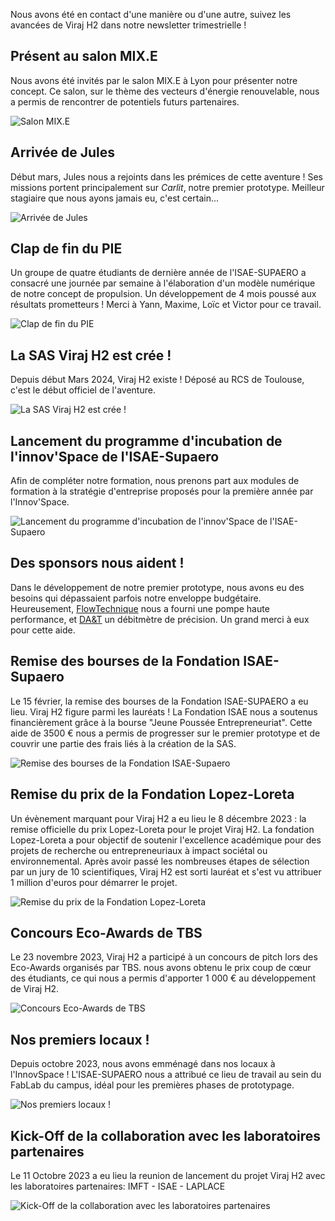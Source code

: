 Nous avons été en contact d'une manière ou d'une autre, suivez les avancées de Viraj H2 dans notre newsletter trimestrielle !

## Présent au salon MIX.E

Nous avons été invités par le salon MIX.E à Lyon pour présenter notre concept. Ce salon, sur le thème des vecteurs d'énergie renouvelable, nous a permis de rencontrer de potentiels futurs partenaires.

![](/blog/newsletter_1/images/salon_mixe.png "Salon MIX.E")

## Arrivée de Jules

Début mars, Jules nous a rejoints dans les prémices de cette aventure ! Ses missions portent principalement sur _Carlit_, notre premier prototype. Meilleur stagiaire que nous ayons jamais eu, c'est certain...

![](/blog/newsletter_1/images/arrivee_jules.jpeg "Arrivée de Jules")

## Clap de fin du PIE

Un groupe de quatre étudiants de dernière année de l'ISAE-SUPAERO a consacré une journée par semaine à l'élaboration d'un modèle numérique de notre concept de propulsion. Un développement de 4 mois poussé aux résultats prometteurs ! Merci à Yann, Maxime, Loïc et Victor pour ce travail.

![](/blog/newsletter_1/images/pie.jpeg "Clap de fin du PIE")

## La SAS Viraj H2 est crée !

Depuis début Mars 2024, Viraj H2 existe ! Déposé au RCS de Toulouse, c'est le début officiel de l'aventure.

![](/blog/newsletter_1/images/inpi.png "La SAS Viraj H2 est crée !")

## Lancement du programme d'incubation de l'innov'Space de l'ISAE-Supaero

Afin de compléter notre formation, nous prenons part aux modules de formation à la stratégie d'entreprise proposés pour la première année par l'Innov'Space.

![](/blog/newsletter_1/images/innovspace.png "Lancement du programme d'incubation de l'innov'Space de l'ISAE- Supaero")

## Des sponsors nous aident !

Dans le développement de notre premier prototype, nous avons eu des besoins qui dépassaient parfois notre enveloppe budgétaire. Heureusement, [FlowTechnique](https://www.flowtechnique.fr) nous a fourni une pompe haute performance, et [DA&T](https://www.debitmetrie-dat.com) un débitmètre de précision. Un grand merci à eux pour cette aide.

## Remise des bourses de la Fondation ISAE-Supaero

Le 15 février, la remise des bourses de la Fondation ISAE-SUPAERO a eu lieu. Viraj H2 figure parmi les lauréats ! La Fondation ISAE nous a soutenus financièrement grâce à la bourse "Jeune Poussée Entrepreneuriat". Cette aide de 3500 € nous a permis de progresser sur le premier prototype et de couvrir une partie des frais liés à la création de la SAS.

![](/blog/newsletter_1/images/remise_bourses.jpeg "Remise des bourses de la Fondation ISAE-Supaero")

## Remise du prix de la Fondation Lopez-Loreta

Un évènement marquant pour Viraj H2 a eu lieu le 8 décembre 2023 : la remise officielle du prix Lopez-Loreta pour le projet Viraj H2. La fondation Lopez-Loreta a pour objectif de soutenir l'excellence académique pour des projets de recherche ou entrepreneuriaux à impact sociétal ou environnemental. Après avoir passé les nombreuses étapes de sélection par un jury de 10 scientifiques, Viraj H2 est sorti lauréat et s'est vu attribuer 1 million d'euros pour démarrer le projet.

![](/blog/newsletter_1/images/prix_fondation_ll.jpeg "Remise du prix de la Fondation Lopez-Loreta")

## Concours Eco-Awards de TBS

Le 23 novembre 2023, Viraj H2 a participé à un concours de pitch lors des Eco-Awards organisés par TBS. nous avons obtenu le prix coup de cœur des étudiants, ce qui nous a permis d'apporter 1 000 € au développement de Viraj H2.

![](/blog/newsletter_1/images/concours_eco_awards.jpeg "Concours Eco-Awards de TBS")

## Nos premiers locaux !

Depuis octobre 2023, nous avons emménagé dans nos locaux à l'InnovSpace ! L'ISAE-SUPAERO nous a attribué ce lieu de travail au sein du FabLab du campus, idéal pour les premières phases de prototypage.

![](/blog/newsletter_1/images/innovspace.png "Nos premiers locaux !")

## Kick-Off de la collaboration avec les laboratoires partenaires

Le 11 Octobre 2023 a eu lieu la reunion de lancement du projet Viraj H2 avec les laboratoires partenaires: IMFT - ISAE - LAPLACE

![](/blog/newsletter_1/images/kick_off.jpeg "Kick-Off de la collaboration avec les laboratoires partenaires")
